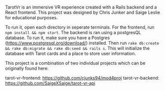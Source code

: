 TarotVr is an immersive VR experience created with a Rails backend and a React frontend. This project was designed by Chris Junker and Saige Leslie for educational purposes. 

To run it, open each directory in seperate terminals. For the frontend, run `npm install && npm start`. The backend is ran using a postgresQL database. To run it, make sure you have a Postgres (https://www.postgresql.org/download/) installed. Then run `rake db:create && rake db:migrate && rake db:seed && rails s`. This will initialize the database with Tarot cards and a place to store user information. 

This project is a combination of two individual projects which can be originally found here: 

tarot-vr-frontend: https://github.com/cjunks94/mod4proj
tarot-vr-backend: https://github.com/SaigeXSaige/tarot-vr-api